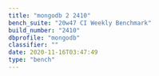 ```yaml
---
title: "mongodb 2 2410"
bench_suite: "20w47 CI Weekly Benchmark"
build_number: "2410"
dbprofile: "mongodb"
classifier: ""
date: 2020-11-16T03:47:49
type: "bench"
---
```

